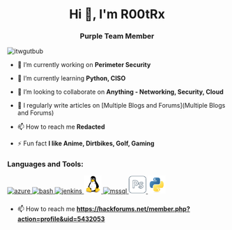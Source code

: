 ###

###

<h1 align="center">Hi 👋, I'm R00tRx</h1>
<h3 align="center">Purple Team Member</h3>

<p align="left"> <img src="https://komarev.com/ghpvc/?username=itwgutbub&label=Profile%20views&color=0e75b6&style=flat" alt="itwgutbub" /> </p>

- 🔭 I’m currently working on **Perimeter Security**

- 🌱 I’m currently learning **Python, CISO**

- 👯 I’m looking to collaborate on **Anything - Networking, Security, Cloud**

- 📝 I regularly write articles on [Multiple Blogs and Forums](Multiple Blogs and Forums)

- 📫 How to reach me **Redacted**

- ⚡ Fun fact **I like Anime, Dirtbikes, Golf, Gaming**

###

<h3 align="left">Languages and Tools:</h3>
<p align="left"> <a href="https://azure.microsoft.com/en-in/" target="_blank" rel="noreferrer"> <img src="https://www.vectorlogo.zone/logos/microsoft_azure/microsoft_azure-icon.svg" alt="azure" width="40" height="40"/> </a> <a href="https://www.gnu.org/software/bash/" target="_blank" rel="noreferrer"> <img src="https://www.vectorlogo.zone/logos/gnu_bash/gnu_bash-icon.svg" alt="bash" width="40" height="40"/> </a> <a href="https://www.jenkins.io" target="_blank" rel="noreferrer"> <img src="https://www.vectorlogo.zone/logos/jenkins/jenkins-icon.svg" alt="jenkins" width="40" height="40"/> </a> <a href="https://www.linux.org/" target="_blank" rel="noreferrer"> <img src="https://raw.githubusercontent.com/devicons/devicon/master/icons/linux/linux-original.svg" alt="linux" width="40" height="40"/> </a> <a href="https://www.microsoft.com/en-us/sql-server" target="_blank" rel="noreferrer"> <img src="https://www.svgrepo.com/show/303229/microsoft-sql-server-logo.svg" alt="mssql" width="40" height="40"/> </a> <a href="https://www.photoshop.com/en" target="_blank" rel="noreferrer"> <img src="https://raw.githubusercontent.com/devicons/devicon/master/icons/photoshop/photoshop-line.svg" alt="photoshop" width="40" height="40"/> </a> <a href="https://www.python.org" target="_blank" rel="noreferrer"> <img src="https://raw.githubusercontent.com/devicons/devicon/master/icons/python/python-original.svg" alt="python" width="40" height="40"/> </a> </p>

###

- 📫 How to reach me **https://hackforums.net/member.php?action=profile&uid=5432053**

###

<br clear="both">



###
